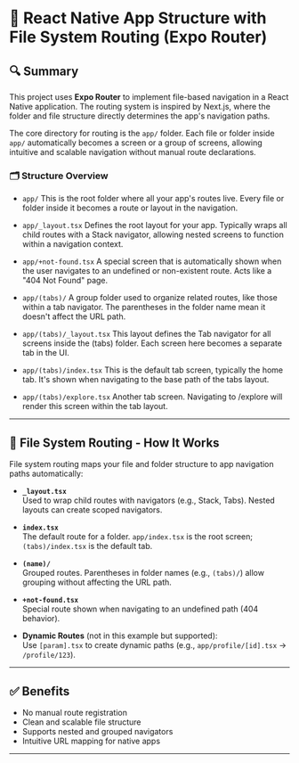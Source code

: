 # 📱 React Native App Structure with File System Routing (Expo Router)

## 🔍 Summary

This project uses **Expo Router** to implement file-based navigation in a React Native application. The routing system is inspired by Next.js, where the folder and file structure directly determines the app's navigation paths.

The core directory for routing is the `app/` folder. Each file or folder inside `app/` automatically becomes a screen or a group of screens, allowing intuitive and scalable navigation without manual route declarations.

### 🗂 Structure Overview
- `app/`
This is the root folder where all your app's routes live. Every file or folder inside it becomes a route or layout in the navigation.

- `app/_layout.tsx`
Defines the root layout for your app. Typically wraps all child routes with a Stack navigator, allowing nested screens to function within a navigation context.

- `app/+not-found.tsx`
A special screen that is automatically shown when the user navigates to an undefined or non-existent route. Acts like a "404 Not Found" page.

- `app/(tabs)/`
A group folder used to organize related routes, like those within a tab navigator. The parentheses in the folder name mean it doesn't affect the URL path.

- `app/(tabs)/_layout.tsx`
This layout defines the Tab navigator for all screens inside the (tabs) folder. Each screen here becomes a separate tab in the UI.

- `app/(tabs)/index.tsx`
This is the default tab screen, typically the home tab. It's shown when navigating to the base path of the tabs layout.

- `app/(tabs)/explore.tsx`
Another tab screen. Navigating to /explore will render this screen within the tab layout.

---

## 🧭 File System Routing - How It Works

File system routing maps your file and folder structure to app navigation paths automatically:

- **`_layout.tsx`**  
  Used to wrap child routes with navigators (e.g., Stack, Tabs). Nested layouts can create scoped navigators.

- **`index.tsx`**  
  The default route for a folder. `app/index.tsx` is the root screen; `(tabs)/index.tsx` is the default tab.

- **`(name)/`**  
  Grouped routes. Parentheses in folder names (e.g., `(tabs)/`) allow grouping without affecting the URL path.

- **`+not-found.tsx`**  
  Special route shown when navigating to an undefined path (404 behavior).

- **Dynamic Routes** (not in this example but supported):  
  Use `[param].tsx` to create dynamic paths (e.g., `app/profile/[id].tsx` → `/profile/123`).

---

## ✅ Benefits

- No manual route registration
- Clean and scalable file structure
- Supports nested and grouped navigators
- Intuitive URL mapping for native apps

---

